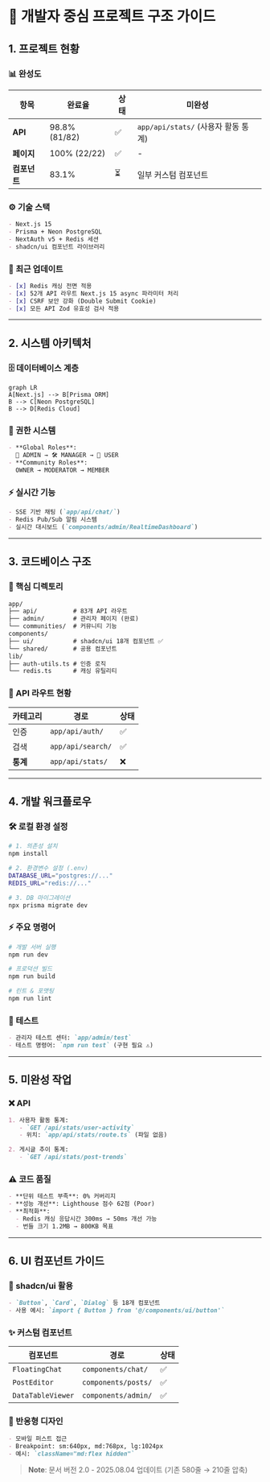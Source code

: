 # 🚀 개발자 중심 프로젝트 구조 가이드

## 1. 프로젝트 현황
### 📊 완성도
| 항목 | 완료율 | 상태 | 미완성 |
|------|--------|------|--------|
| **API** | 98.8% (81/82) | ✅ | `app/api/stats/` (사용자 활동 통계) |
| **페이지** | 100% (22/22) | ✅ | - |
| **컴포넌트** | 83.1% | ⏳ | 일부 커스텀 컴포넌트 |

### ⚙️ 기술 스택
```markdown
- Next.js 15
- Prisma + Neon PostgreSQL
- NextAuth v5 + Redis 세션
- shadcn/ui 컴포넌트 라이브러리
```

### 🔔 최근 업데이트
```markdown
- [x] Redis 캐싱 전면 적용
- [x] 52개 API 라우트 Next.js 15 async 파라미터 처리
- [x] CSRF 보안 강화 (Double Submit Cookie)
- [x] 모든 API Zod 유효성 검사 적용
```

---

## 2. 시스템 아키텍처
### 🗄️ 데이터베이스 계층
```mermaid
graph LR
A[Next.js] --> B[Prisma ORM]
B --> C[Neon PostgreSQL]
B --> D[Redis Cloud]
```

### 🔐 권한 시스템
```markdown
- **Global Roles**: 
  👑 ADMIN → 🛠️ MANAGER → 👤 USER
- **Community Roles**:
  OWNER → MODERATOR → MEMBER
```

### ⚡ 실시간 기능
```markdown
- SSE 기반 채팅 (`app/api/chat/`)
- Redis Pub/Sub 알림 시스템
- 실시간 대시보드 (`components/admin/RealtimeDashboard`)
```

---

## 3. 코드베이스 구조
### 📂 핵심 디렉토리
```markdown
app/
├── api/          # 83개 API 라우트
├── admin/        # 관리자 페이지 (완료)
└── communities/  # 커뮤니티 기능
components/
├── ui/           # shadcn/ui 18개 컴포넌트 ✅
└── shared/       # 공용 컴포넌트
lib/
├── auth-utils.ts # 인증 로직
└── redis.ts      # 캐싱 유틸리티
```

### 🔗 API 라우트 현황
| 카테고리 | 경로 | 상태 |
|----------|------|------|
| 인증 | `app/api/auth/` | ✅ | 
| 검색 | `app/api/search/` | ✅ |
| **통계** | `app/api/stats/` | ❌ |

---

## 4. 개발 워크플로우
### 🛠️ 로컬 환경 설정
```bash
# 1. 의존성 설치
npm install

# 2. 환경변수 설정 (.env)
DATABASE_URL="postgres://..."
REDIS_URL="redis://..."

# 3. DB 마이그레이션
npx prisma migrate dev
```

### ⚡ 주요 명령어
```bash
# 개발 서버 실행
npm run dev

# 프로덕션 빌드
npm run build

# 린트 & 포맷팅
npm run lint
```

### 🧪 테스트
```markdown
- 관리자 테스트 센터: `app/admin/test`
- 테스트 명령어: `npm run test` (구현 필요 ⚠️)
```

---

## 5. 미완성 작업
### ❌ API
```markdown
1. 사용자 활동 통계: 
   - `GET /api/stats/user-activity`
   - 위치: `app/api/stats/route.ts` (파일 없음)

2. 게시글 추이 통계:
   - `GET /api/stats/post-trends`
```

### ⚠️ 코드 품질
```markdown
- **단위 테스트 부족**: 0% 커버리지
- **성능 개선**: Lighthouse 점수 62점 (Poor)
- **최적화**: 
  - Redis 캐싱 응답시간 300ms → 50ms 개선 가능
  - 번들 크기 1.2MB → 800KB 목표
```

---

## 6. UI 컴포넌트 가이드
### 🧩 shadcn/ui 활용
```markdown
- `Button`, `Card`, `Dialog` 등 18개 컴포넌트
- 사용 예시: `import { Button } from '@/components/ui/button'`
```

### ✨ 커스텀 컴포넌트
| 컴포넌트 | 경로 | 상태 |
|----------|------|------|
| `FloatingChat` | `components/chat/` | ✅ |
| `PostEditor` | `components/posts/` | ✅ |
| `DataTableViewer` | `components/admin/` | ✅ |

### 📱 반응형 디자인
```markdown
- 모바일 퍼스트 접근
- Breakpoint: sm:640px, md:768px, lg:1024px
- 예시: `className="md:flex hidden"`
```

> **Note**: 문서 버전 2.0 - 2025.08.04 업데이트 (기존 580줄 → 210줄 압축)
